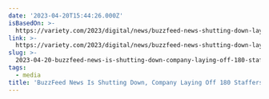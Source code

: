 ```yaml
---
date: '2023-04-20T15:44:26.000Z'
isBasedOn: >-
  https://variety.com/2023/digital/news/buzzfeed-news-shutting-down-layoffs-1235589751/
link: >-
  https://variety.com/2023/digital/news/buzzfeed-news-shutting-down-layoffs-1235589751/
slug: >-
  2023-04-20-buzzfeed-news-is-shutting-down-company-laying-off-180-staffers-variety
tags:
  - media
title: 'BuzzFeed News Is Shutting Down, Company Laying Off 180 Staffers - Variety'
---
```


